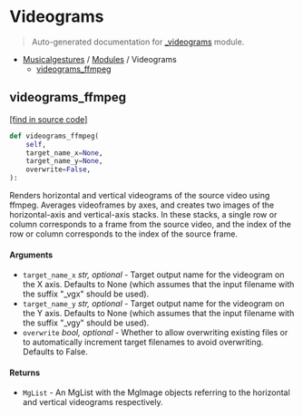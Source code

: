 # Videograms

> Auto-generated documentation for [_videograms](https://github.com/fourMs/MGT-python/blob/master/_videograms.py) module.

- [Musicalgestures](README.md#musicalgestures-index) / [Modules](MODULES.md#musicalgestures-modules) / Videograms
    - [videograms_ffmpeg](#videograms_ffmpeg)

## videograms_ffmpeg

[[find in source code]](https://github.com/fourMs/MGT-python/blob/master/_videograms.py#L10)

```python
def videograms_ffmpeg(
    self,
    target_name_x=None,
    target_name_y=None,
    overwrite=False,
):
```

Renders horizontal and vertical videograms of the source video using ffmpeg. Averages videoframes by axes,
and creates two images of the horizontal-axis and vertical-axis stacks. In these stacks, a single row or
column corresponds to a frame from the source video, and the index of the row or column corresponds to
the index of the source frame.

#### Arguments

- `target_name_x` *str, optional* - Target output name for the videogram on the X axis. Defaults to None (which assumes that the input filename with the suffix "_vgx" should be used).
- `target_name_y` *str, optional* - Target output name for the videogram on the Y axis. Defaults to None (which assumes that the input filename with the suffix "_vgy" should be used).
- `overwrite` *bool, optional* - Whether to allow overwriting existing files or to automatically increment target filenames to avoid overwriting. Defaults to False.

#### Returns

- `MgList` - An MgList with the MgImage objects referring to the horizontal and vertical videograms respectively.
